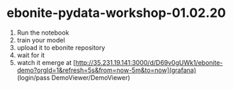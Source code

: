 # ebonite-pydata-workshop-01.02.20

1. Run the notebook
2. train your model
3. upload it to ebonite repository
4. wait for it
5. watch it emerge at [http://35.231.19.141:3000/d/D69v0gUWk1/ebonite-demo?orgId=1&refresh=5s&from=now-5m&to=now](grafana) (login/pass DemoViewer/DemoViewer)
